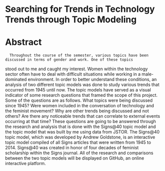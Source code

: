 # Searching for Trends in Technology Trends through Topic Modeling

#   Abstract

	  Throughout the course of the semester, various topics have been discussed in terms of gender and work. One of these topics 
  stood out to me and caught my interest. Women within the technology sector often have to deal with difficult situations while working 
  in a male-dominated environment. In order to better understand these conditions, an analysis of two different topic models was done to 
  study various trends that occurred from 1945 until now. The topic models have served as a visual indicator of some research questions 
  that framed the scope of this project. Some of the questions are as follows. What topics were being discussed since 1945? Were women 
  included in the conversation of technology and the feminist movement? Why are other trends being discussed and not others? Are there 
  any noticeable trends that can correlate to external events occurring at that time? These questions are going to be answered through 
  the research and analysis that is done with the Signs@40 topic model and the topic model that was built by me using data from JSTOR. 
  The Signs@40 topic model, which was developed by Andrew Goldstone, is an interactive topic model compiled of all Signs articles that 
  were written from 1945 to 2014. Signs@40 was created in honor of four decades of feminist scholarship within the Signs journal. 
  All of the research and comparisons between the two topic models will be displayed on GitHub, an online interactive platform.
